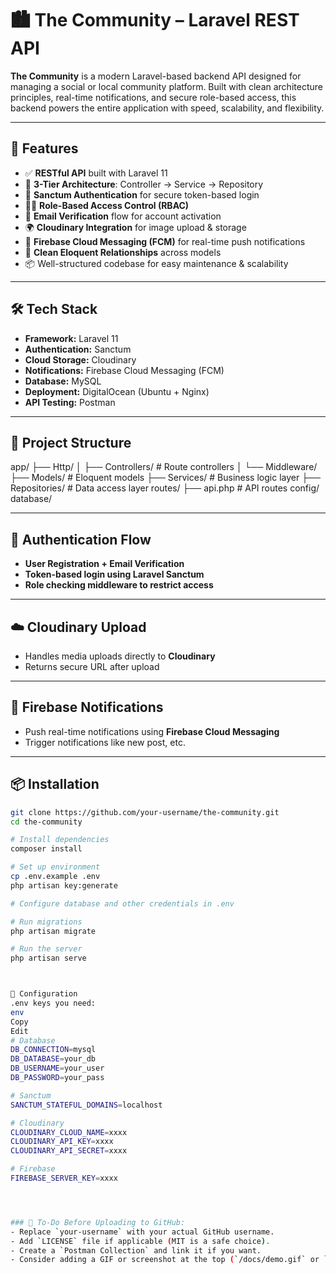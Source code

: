 # 🏙️ The Community – Laravel REST API

**The Community** is a modern Laravel-based backend API designed for managing a social or local community platform. Built with clean architecture principles, real-time notifications, and secure role-based access, this backend powers the entire application with speed, scalability, and flexibility.

---

## 🚀 Features

- ✅ **RESTful API** built with Laravel 11
- 🧠 **3-Tier Architecture**: Controller → Service → Repository
- 🔐 **Sanctum Authentication** for secure token-based login
- 🧑‍⚖️ **Role-Based Access Control (RBAC)**
- 📧 **Email Verification** flow for account activation
- 🌍 **Cloudinary Integration** for image upload & storage
- 🔔 **Firebase Cloud Messaging (FCM)** for real-time push notifications
- 🧩 **Clean Eloquent Relationships** across models
- 📦 Well-structured codebase for easy maintenance & scalability

---

## 🛠️ Tech Stack

- **Framework:** Laravel 11
- **Authentication:** Sanctum
- **Cloud Storage:** Cloudinary
- **Notifications:** Firebase Cloud Messaging (FCM)
- **Database:** MySQL
- **Deployment:** DigitalOcean (Ubuntu + Nginx)
- **API Testing:** Postman

---

## 📂 Project Structure

app/
├── Http/
│ ├── Controllers/ # Route controllers
│ └── Middleware/
├── Models/ # Eloquent models
├── Services/ # Business logic layer
├── Repositories/ # Data access layer
routes/
├── api.php # API routes
config/
database/


---

## 🔐 Authentication Flow

- **User Registration + Email Verification**
- **Token-based login using Laravel Sanctum**
- **Role checking middleware to restrict access**

---

## ☁️ Cloudinary Upload

- Handles media uploads directly to **Cloudinary**
- Returns secure URL after upload

---

## 🔔 Firebase Notifications

- Push real-time notifications using **Firebase Cloud Messaging**
- Trigger notifications  like new post, etc.

---

## 📦 Installation

```bash
git clone https://github.com/your-username/the-community.git
cd the-community

# Install dependencies
composer install

# Set up environment
cp .env.example .env
php artisan key:generate

# Configure database and other credentials in .env

# Run migrations
php artisan migrate

# Run the server
php artisan serve



🔧 Configuration
.env keys you need:
env
Copy
Edit
# Database
DB_CONNECTION=mysql
DB_DATABASE=your_db
DB_USERNAME=your_user
DB_PASSWORD=your_pass

# Sanctum
SANCTUM_STATEFUL_DOMAINS=localhost

# Cloudinary
CLOUDINARY_CLOUD_NAME=xxxx
CLOUDINARY_API_KEY=xxxx
CLOUDINARY_API_SECRET=xxxx

# Firebase
FIREBASE_SERVER_KEY=xxxx




### 📌 To-Do Before Uploading to GitHub:
- Replace `your-username` with your actual GitHub username.
- Add `LICENSE` file if applicable (MIT is a safe choice).
- Create a `Postman Collection` and link it if you want.
- Consider adding a GIF or screenshot at the top (`/docs/demo.gif` or `/docs/screenshot.png`).
